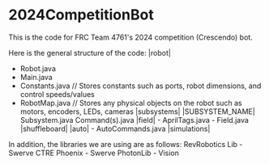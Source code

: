 # 2024CompetitionBot
This is the code for FRC Team 4761's 2024 competition (Crescendo) bot.

Here is the general structure of the code:
|robot|
- Robot.java
- Main.java
- Constants.java   // Stores constants such as ports, robot dimensions, and control speeds/values
- RobotMap.java    // Stores any physical objects on the robot such as motors, encoders, LEDs, cameras
   |subsystems|
      |SUBSYSTEM_NAME|
         Subsystem.java
         Command(s).java
   |field|
      - AprilTags.java
      - Field.java
   |shuffleboard|
   |auto|
      - AutoCommands.java
   |simulations|

In addition, the libraries we are using are as follows:
RevRobotics Lib - Swerve
CTRE Phoenix - Swerve
PhotonLib - Vision
